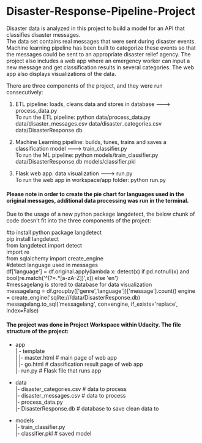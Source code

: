 # Disaster-Response-Pipeline-Project

Disaster data is analyzed in this project to build a model for an API that classifies disaster messages.                                                                           
The data set contains real messages that were sent during disaster events. Machine learning pipeline has been built to categorize these events so that the messages could be sent to an appropriate disaster relief agency. The project also includes a web app where an emergency worker can input a new message and get classification results in several categories. The web app also displays visualizations of the data.

There are three components of the project, and they were run consecutively:
1. ETL pipeline: loads, cleans data and stores in database ---> process_data.py                                                                                                     
   To run the ETL pipeline: python data/process_data.py data/disaster_messages.csv data/disaster_categories.csv data/DisasterResponse.db
   
2. Machine Learning pipeline: builds, tunes, trains and saves a classification model ---> train_classifier.py                                                                       
   To run the ML pipeline: python models/train_classifier.py data/DisasterResponse.db models/classifier.pkl
   
3. Flask web app: data visualization --->  run.py                                                                                                                                   
   To run the web app in workspace/app folder: python run.py
   
#### Please note in order to create the pie chart for languages used in the original messages, additional data processing was run in the terminal.                                       
Due to the usage of a new python package langdetect, the below chunk of code doesn't fit into the three components of the project:                                                

#to install python package langdetect                                                                                                                                               
pip install langdetect                                                                                                                        
from langdetect import detect                                                                                                                                                       
import re                                                                                                                                                             
from sqlalchemy import create_engine                                                                                                                                   
#detect language used in messages                                                                                                                                                   
df['language'] = df.original.apply(lambda x: detect(x) if pd.notnull(x) and bool(re.match('^(?=.*[a-zA-Z])',x)) else 'en')                                                         
#messagelang is stored to database for data visualization                                                                                                                           
messagelang = df.groupby(['genre','language'])['message'].count()
engine = create_engine('sqlite:///data/DisasterResponse.db)                                                                                                                                                                                                                       
messagelang.to_sql('messagelang', con=engine, if_exists='replace', index=False)                                                                                        

#### The project was done in Project Workspace within Udacity. The file structure of the project:
- app                                                                                                                                                                 
| - template                                                                                                                                                           
| |- master.html  # main page of web app                                                                                                                               
| |- go.html  # classification result page of web app                                                                                                                 
|- run.py  # Flask file that runs app                                                                                                                                 
                                                                                                                                                                       
- data                                                                                                                                                                 
|- disaster_categories.csv  # data to process                                                                                                                         
|- disaster_messages.csv  # data to process                                                                                                                           
|- process_data.py                                                                                                                                                     
|- DisasterResponse.db   # database to save clean data to                                                                                                             
                                                                                                                                                                       
- models                                                                                                                                                               
|- train_classifier.py                                                                                                                                                 
|- classifier.pkl  # saved model                                                                                                                                       
